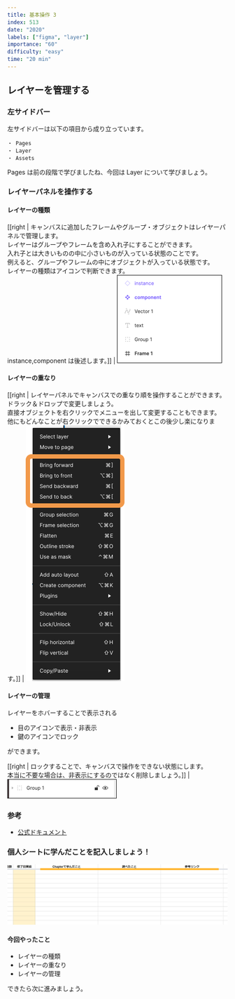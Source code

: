 ```yaml
---
title: 基本操作 3
index: 513
date: "2020"
labels: ["figma", "layer"]
importance: "60"
difficulty: "easy"
time: "20 min"
---
```


## レイヤーを管理する

### 左サイドバー

左サイドバーは以下の項目から成り立っています。

```
・ Pages
・ Layer
・ Assets
```

Pages は前の段階で学びましたね、今回は Layer について学びましょう。

### レイヤーパネルを操作する

#### レイヤーの種類

[[right | キャンバスに追加したフレームやグループ・オブジェクトはレイヤーパネルで管理します。<br/>レイヤーはグループやフレームを含め入れ子にすることができます。<br/>入れ子とは大きいものの中に小さいものが入っている状態のことです。<br/>例えると、グループやフレームの中にオブジェクトが入っている状態です。<br/>レイヤーの種類はアイコンで判断できます。<br/>instance,component は後述します。]]
| ![layer](./img/layer.png)

#### レイヤーの重なり

[[right | レイヤーパネルでキャンバスでの重なり順を操作することができます。<br/>ドラック＆ドロップで変更しましょう。<br/>直接オブジェクトを右クリックでメニューを出して変更することもできます。<br/>他にもどんなことが右クリックでできるかみておくとこの後少し楽になります。]]
| ![bring-send](./img/bring-send.png)

#### レイヤーの管理

レイヤーをホバーすることで表示される

- 目のアイコンで表示・非表示
- 鍵のアイコンでロック

ができます。

[[right | ロックすることで、キャンバスで操作をできない状態にします。<br/>本当に不要な場合は、非表示にするのではなく削除しましょう。]]
| ![hover](./img/hover.png)

### 参考

- [公式ドキュメント](https://help.figma.com/hc/en-us/articles/360039831974-View-layers-and-assets-in-the-Layers-Panel)

### 個人シートに学んだことを記入しましょう！

![sheet](../../assets/sheet.png)

#### 今回やったこと

- レイヤーの種類
- レイヤーの重なり
- レイヤーの管理

できたら次に進みましょう。
